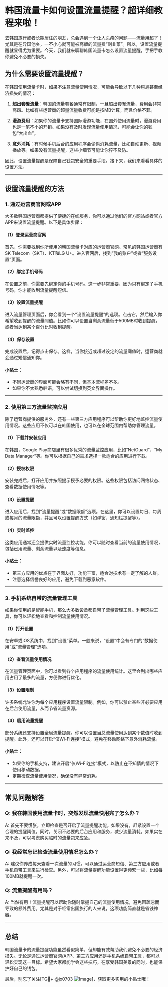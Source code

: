 # 韩国流量卡如何设置流量提醒？超详细教程来啦！

去韩国旅行或者长期居住的朋友，总会遇到一个让人头疼的问题——流量用超了！尤其是在异国他乡，一不小心就可能被高额的流量费“割韭菜”。所以，设置流量提醒就显得尤为重要。今天，我们就来聊聊韩国流量卡怎么设置流量提醒，手把手教你避免不必要的损失。

## 为什么需要设置流量提醒？

在韩国使用流量卡时，如果不注意流量使用情况，可能会导致以下几种尴尬甚至经济损失的情况：

1. **超出套餐流量**：韩国的流量套餐通常有限制，一旦超出套餐流量，费用会非常高昂。比如有些运营商的超量流量收费可能是按MB计算，而且价格不菲。
   
2. **漫游费用**：如果你的流量卡支持国际漫游功能，在国外使用流量时，漫游费用也是一笔不小的开销。如果没有及时发现流量使用情况，可能会让你的钱包“大出血”。

3. **意外消耗**：有时候手机后台的应用程序会偷偷消耗流量，比如自动更新、视频播放等。如果没有流量提醒，这些小细节可能让你猝不及防。

因此，设置流量提醒是保障自己钱包安全的重要手段。接下来，我们来看看具体的设置方法。

---

## 设置流量提醒的方法

### 1. 通过运营商官网或APP

大多数韩国运营商都提供了便捷的在线服务，你可以通过他们的官方网站或者官方APP来设置流量提醒。以下是具体步骤：

#### （1）登录运营商官网
首先，你需要找到你所使用的韩国流量卡对应的运营商官网。常见的韩国运营商有SK Telecom（SKT）、KT和LG U+。进入官网后，找到“我的账户”或者“服务设置”页面。

#### （2）绑定手机号码
在设置之前，你需要先绑定你的手机号码。这一步非常重要，因为只有绑定了手机号码，你才能收到流量提醒短信。

#### （3）设置流量提醒
进入流量管理页面后，你会看到一个“设置流量提醒”的选项。点击它，然后输入你希望收到提醒的流量阈值。比如你可以设置当剩余流量低于500MB时收到提醒，或者当达到某个百分比时收到提醒。

#### （4）保存设置
完成设置后，记得点击保存。这样，当你接近或超过设定的流量阈值时，运营商就会通过短信通知你。

#### 小贴士：
- 不同运营商的界面可能会略有不同，但基本流程差不多。
- 如果你不太熟悉韩语，可以尝试切换到英文界面操作。

---

### 2. 使用第三方流量监控应用

除了运营商提供的服务外，还有一些第三方应用程序可以帮助你更好地监控流量使用情况。这些应用不仅可以在韩国使用，也可以在全球范围内帮助你管理流量。

#### （1）下载并安装应用
在韩国，Google Play商店里有很多优秀的流量监控应用，比如“NetGuard”、“My Data Manager”等。你可以根据自己的需求选择一款适合的应用进行下载。

#### （2）授权权限
安装完成后，打开应用并按照提示授予必要的权限。这些权限包括访问网络状态、查看数据使用情况等。

#### （3）设置提醒
进入应用后，找到“流量提醒”或“数据限额”选项。在这里，你可以设置每日、每周或每月的流量限额，并且可以设置提醒方式（如弹窗、通知栏提醒等）。

#### （4）实时监控
这类应用通常还会提供实时流量监控功能，你可以随时查看当前的流量使用情况，包括已用流量、剩余流量以及速度等信息。

#### 小贴士：
- 第三方应用的优点在于界面友好，功能丰富，适合对技术有一定了解的人群。
- 注意选择信誉良好的应用，避免下载到恶意软件。

---

### 3. 手机系统自带的流量管理工具

如果你使用的是智能手机，那么大多数设备都自带了流量管理工具。利用这些工具，你可以轻松地查看和控制流量使用情况。

#### （1）打开设置
在安卓或iOS系统中，找到“设置”菜单。一般来说，“设置”中会有专门的“数据使用”或“流量管理”选项。

#### （2）查看流量使用情况
在流量管理页面中，你可以看到各个应用程序的流量使用统计。这里会列出哪些应用占用了最多的流量，方便你进行优化。

#### （3）设置限制
许多系统允许你为每个应用程序设置流量限制。例如，你可以禁止某些非必要应用在后台使用流量，从而节省流量资源。

#### （4）启用流量提醒
部分系统还支持设置全局流量提醒。你可以设置当总流量使用达到某个数值时收到提醒。此外，还可以开启“仅Wi-Fi连接”模式，避免在移动网络下意外消耗流量。

#### 小贴士：
- 如果你的手机支持，建议开启“仅Wi-Fi连接”模式，以防止在不知情的情况下使用移动数据。
- 定期检查流量使用情况，确保没有异常消耗。

---

## 常见问题解答

### Q: 我在韩国使用流量卡时，突然发现流量快用完了怎么办？
A: 首先不要慌张，立即检查是否开启了流量提醒功能。如果没有，赶紧设置一个合理的提醒阈值。同时，关闭不必要的后台应用和服务，减少流量消耗。如果实在来不及，可以考虑购买临时的流量包来应急。

### Q: 我经常忘记检查流量使用情况怎么办？
A: 建议你养成每天查看一次流量的习惯。可以通过运营商短信、第三方应用或者手机自带工具来进行检查。另外，可以将流量提醒功能设置得更频繁一些，比如每100MB就提醒一次。

### Q: 流量提醒有用吗？
A: 当然有用！流量提醒可以帮助你随时掌握自己的流量使用情况，避免因疏忽而导致的额外费用。尤其是对于经常出国旅行的人来说，这项功能简直就是省钱神器。

---

## 总结

韩国流量卡的流量提醒功能虽然看似简单，但却能有效帮助我们避免不必要的经济损失。无论是通过运营商官网/APP、第三方应用还是手机系统自带工具，都可以轻松实现这一目标。希望大家都能学会这些技巧，在享受韩国美景的同时，也能保护好自己的钱包。

最后，别忘了关注[TG💪+ @jx0703 ![Image](https://github.com/user-attachments/assets/dbca1d08-cadb-493c-b0ec-ad6f7a83f270)]，获取更多实用的小贴士哦！